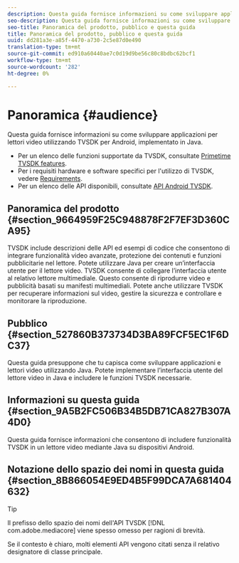 ```yaml
---
description: Questa guida fornisce informazioni su come sviluppare applicazioni per lettori video utilizzando TVSDK per Android, implementato in Java.
seo-description: Questa guida fornisce informazioni su come sviluppare applicazioni per lettori video utilizzando TVSDK per Android, implementato in Java.
seo-title: Panoramica del prodotto, pubblico e questa guida
title: Panoramica del prodotto, pubblico e questa guida
uuid: dd281a3e-a85f-4470-a730-2c5e87d0e490
translation-type: tm+mt
source-git-commit: ed910a60440ae7c0d19d9be56c80c8bdbc62bcf1
workflow-type: tm+mt
source-wordcount: '282'
ht-degree: 0%

---
```



# Panoramica {#audience}

Questa guida fornisce informazioni su come sviluppare applicazioni per lettori video utilizzando TVSDK per Android, implementato in Java.

<!--<a id="section_FC24E86A2E6442B8A3769160769BBDFA"></a>-->

* Per un elenco delle funzioni supportate da TVSDK, consultate [Primetime TVSDK features](../../../tvsdk-3x-android-prog/android-3x-introduction/overview-prod-audience-guide/android-3x-overview-of-the-player.md).
* Per i requisiti hardware e software specifici per l&#39;utilizzo di TVSDK, vedere [Requirements](../../../tvsdk-3x-android-prog/android-3x-introduction/android-3x-requirements.md).
* Per un elenco delle API disponibili, consultate [API Android TVSDK](https://help.adobe.com/en_US/primetime/api/psdk/javadoc3.5/index.html).

## Panoramica del prodotto {#section_9664959F25C948878F2F7EF3D360CA95}

TVSDK include descrizioni delle API ed esempi di codice che consentono di integrare funzionalità video avanzate, protezione dei contenuti e funzioni pubblicitarie nel lettore. Potete utilizzare Java per creare un’interfaccia utente per il lettore video. TVSDK consente di collegare l’interfaccia utente al relativo lettore multimediale. Questo consente di riprodurre video e pubblicità basati su manifesti multimediali. Potete anche utilizzare TVSDK per recuperare informazioni sul video, gestire la sicurezza e controllare e monitorare la riproduzione.

## Pubblico {#section_527860B373734D3BA89FCF5EC1F6DC37}

Questa guida presuppone che tu capisca come sviluppare applicazioni e lettori video utilizzando Java. Potete implementare l’interfaccia utente del lettore video in Java e includere le funzioni TVSDK necessarie.

## Informazioni su questa guida {#section_9A5B2FC506B34B5DB71CA827B307A4D0}

Questa guida fornisce informazioni che consentono di includere funzionalità TVSDK in un lettore video mediante Java su dispositivi Android.

## Notazione dello spazio dei nomi in questa guida {#section_8B866054E9ED4B5F99DCA7A681404632}

>[!TIP]
>
>Il prefisso dello spazio dei nomi dell&#39;API TVSDK [!DNL com.adobe.mediacore] viene spesso omesso per ragioni di brevità.
>
>Se il contesto è chiaro, molti elementi API vengono citati senza il relativo designatore di classe principale.